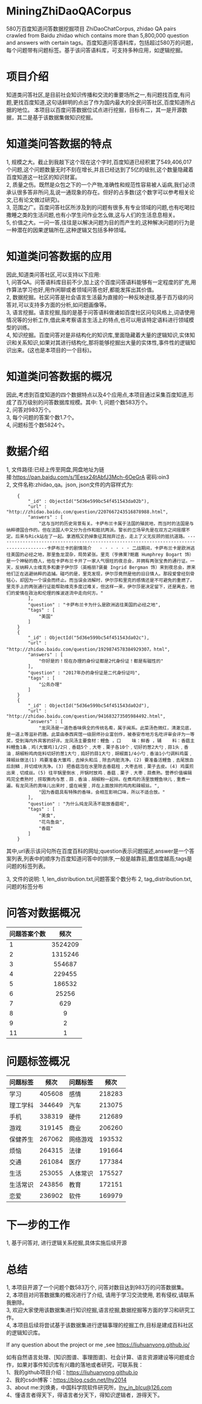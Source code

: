 # MiningZhiDaoQACorpus
580万百度知道问答数据挖掘项目
ZhiDaoChatCorpus, zhidao QA pairs crawled from Baidu zhidao which contains more than 5,800,000 question and answers with certain tags。百度知道问答语料库，包括超过580万的问题，每个问题带有问题标签。基于该问答语料库，可支持多种应用，如逻辑挖掘。    

# 项目介绍
知道类问答社区,是目前社会知识传播和交流的重要场所之一,有问题找百度,有问题,更找百度知道,这句话鲜明的点出了作为国内最大的全民问答社区,百度知道所占据的地位。 本项目以百度问答数据位试点进行挖掘，目标有二，其一是开源数据，其二是基于该数据集做知识挖掘。    

# 知道类问答数据的特点 
1, 规模之大。截止到我敲下这个现在这个字时,百度知道已经积累了549,406,017个问题,这个问题数量无时不刻在增长,并且已经达到了5亿的级别,这个数量隐藏着百度知道这一社区的知识财富。  
2, 质量之伤。既然是众包之下的一个产物,准确性和规范性容易被人诟病,我们必须承认很多答非所问,乱说一通现象的存在。但好的占多数(这个数字可以参考相关论文,已有论文做过研究)。    
3, 范围之广。百度问答社区所涉及到的问题有很多,有专业领域的问题,也有吃喝拉撒睡之类的生活问题,也有小学生问作业怎么做,这与人们的生活息息相关。    
5, 价值之大。一问一答,往往是以解决问题为目的而产生的,这种解决问题的行为是一种潜在的因果逻辑所在,这种逻辑又包括多种领域。  

# 知道类问答数据的应用
因此,知道类问答社区,可以支持以下应用:  
1, 问答QA。问答语料库目前不少,加上这个百度问答语料能够有一定程度的扩充,用作算法学习也好,用作闲聊或者领域问答也好,都能发挥出其价值。    
2, 数据挖掘。社区问答是社会语言生活最为直接的一种反映途径,基于百万级的问答对,可以支持多方面的分析,如问题画像等。  
3, 语言挖掘。语言挖掘,指的是基于问答语料做诸如百度社区问句风格上,词语使用情况等的分析工作,借此来考察语言生活上的特点,也可以用该特定语料进行领域模型的训练。    
4, 知识挖掘。百度问答对是非结构化的知识库,里面隐藏着大量的逻辑知识,实体知识和关系知识,如果对其进行结构化,那将能够挖掘出大量的实体性,事件性的逻辑知识出来。(这也是本项目的一个目标)。     

# 知道类问答数据的概况
因此,考虑到百度知道的四个数据特点以及4个应用点,本项目通过采集百度知道,形成了百万级别的问答数据库规模。其中:
1, 问题个数583万个。     
2, 问答对983万个。     
3, 每个问题的答案个数1.7个。   
4, 问题标签个数5824个。  


# 数据介绍

1, 文件路径:已经上传至网盘,网盘地址为链接:https://pan.baidu.com/s/1Eesx24tAbfJ3Mch-6OeGrA  密码:oin3  
2, 文件名称:zhidao_qa。json, json文件的内容样式为:  

        {
            "_id" : ObjectId("5d36e599bc54f451543da02b"),
            "url" : "http://zhidao.baidu.com/question/2207667243516878988.html",
            "answers" : [
                "这与当时的历史背景有关。卡萨布兰卡属于法国的殖民地，而当时的法国是与纳粹德国合作的。但在法国人中又分为合作和抵抗两派。警长的立场早先是在双方之间摇摆不定。后来与Rick站在了一起。拿酒瓶又扔掉象征其抛弃过去，走上了义无反顾的抵抗道路。----------------------------------------------------------------------------------------卡萨布兰卡的剧情简介   · · · · · · 二战期间，卡萨布兰卡是欧洲逃往美国的必经之地，那里鱼龙混杂，局势紧张。里克（亨佛莱?鲍嘉 Humphrey Bogart 饰）是一个神秘的商人，他在卡萨布兰卡开了一家人气很旺的夜总会，并拥有两张宝贵的通行证。一天，反纳粹人士维克多和妻子伊尔莎（英格丽?褒曼 Ingrid Bergman 饰）来到夜总会，原来他们正在逃避纳粹的追捕。碰巧的是，里克发现，伊尔莎竟然是他的旧日情人。那段爱曾经刻骨铭心，却因为一个误会而终止。而当误会消解时，伊尔莎和里克的感情还是不可避免的重燃了。里克手上的两张通行证能帮助维克多度过难关，但这样一来，伊尔莎是决定留下，还是离去，他们的爱情在政治和伦理的推波逐流中走向何方。"
            ],
            "question" : "卡萨布兰卡为什么是欧洲逃往美国的必经之地",
            "tags" : [
                "美国"
            ]
        }
        {
            "_id" : ObjectId("5d36e599bc54f451543da02c"),
            "url" : "http://zhidao.baidu.com/question/1929874578384929307。html",
            "answers" : [
                "你好是的！现在办理的身份证都是2代身份证！都是有磁性的"
            ],
            "question" : "2017年办的身份证是二代身份证吗",
            "tags" : [
                "公务办理"
            ]
        }
        {
            "_id" : ObjectId("5d36e599bc54f451543da02d"),
            "url" : "http://zhidao.baidu.com/question/941683273505984492.html",
            "answers" : [
                "龙凤汤是一道色香味俱全的传统名肴，属于闽系。此菜汤色微红，清澈见底，是一道上等滋补药膳。此菜由泰西宾馆一级厨师孙业富创作，被泰安市地方名吃评审会评为一等奖，受到海内外宾客的好评。龙凤汤主要食材：鲤鱼 ，口    味：鲜香 ，辅    料：香菇主料鲤鱼1条﹐鸡(大雏鸡)1/2只﹐香菇5个﹐大枣﹑栗子各10个﹐切好的葱2大勺﹐蒜1头﹐香油﹐胡椒粉鸡肉佐料切好的葱1大勺﹐捣好的蒜1大勺﹐胡椒面1/4小勺﹐香油1小勺调料鸡蛋﹐辣椒丝做法(1) 鸡要准备大雏鸡﹐去掉头和瓜﹐除去内脏洗净。(2) 要准备活鲤鱼﹐去尾放血后刮鳞﹐并切成块洗净。(3) 把香菇泡在水里除去香菇柱﹐大枣去核﹐栗子去皮。(4) 鸡蛋煎出来﹐切成丝。(5) 往平锅里倒水﹐开锅时放鸡﹑香菇﹑栗子﹑大枣﹑蒜煮熟。营养价值编辑鸡完全煮熟时﹐捞取撕肉与葱﹑蒜﹑香油﹑胡椒粉一起拌。在煮鸡的汤里放鲤鱼块儿﹐重煮一遍。有龙凤汤的真味儿出来时﹐盛在碗里﹐并在上面放拌的鸡肉和辣椒丝。",
                "因为香菇具有特殊的香味，会相互影响口味，所以不适合放。"
            ],
            "question" : "为什么炖龙凤汤不能放香菇呢",
            "tags" : [
                "美食",
                "花鸟鱼虫",
                "香菇"
            ]
        }

其中,url表示该问句所在百度百科的网址;question表示问题描述,answer是一个答案列表,列表中的顺序为百度知道问答中的排序,一般是越靠前,置信度越高;tags是问题的标签列表。

3, 文件的说明:
1, len_distribution.txt,问题答案个数分布
2, tag_distribution.txt,问题的标签分布


# 问答对数据概况

| 问题答案个数 | 频次 |
| :--- | :---: |
| 1 | 3524209 |
| 2 | 1315246 |
| 3 | 554687 |
| 4 | 229455 |
| 5 | 186532|
| 6 | 25256 |
| 7 | 629 |
| 8 | 9 |
| 9 | 2 |
| 11 | 1 |


# 问题标签概况

| 问题标签 | 频次 | 问题标签 | 频次 |
| :--- | :---: | :--- | :---: |
| 学习 | 405608 | 感情 | 218283 |
| 理工学科 | 344649 | 汽车 | 213075 |
| 手机 | 338319 | 硬件 | 212689 |
| 游戏 | 319145 | 商业| 206260 |
| 保健养生 | 267062| 网络游戏 | 193532 |
| 烦恼 | 264315 | 法律 | 191664 |
| 交通 | 261084 | 医疗 | 177384 |
| 生活 | 253055| 人体常识 | 175527|
| 生活常识 | 243856 | 教育 | 172151|
| 恋爱 | 236902 | 软件 | 169979 |

# 下一步的工作
1, 基于问答对, 进行逻辑关系挖掘,具体实施后续开源 

# 总结
1, 本项目开源了一个问题个数583万个, 问答对数目达到983万的问答数据集。  
2, 本项目对问答数据集的概况进行了介绍, 请用于学习交流使用, 若有侵权,请联系我删除。   
3, 欢迎大家使用该数据集进行知识挖掘,语言挖掘,数据挖掘等方面的学习和研究工作。   
4, 本项目后续将尝试基于该数据集进行逻辑事理的挖掘工作,目标是建成百科社区的逻辑知识库。   

If any question about the project or me ,see https://liuhuanyong.github.io/


如有自然语言处理、[知识图谱、事理图谱]、社会计算、语言资源建设等问题或合作，如果对事件知识库有兴趣的落地或者研究，可联系我：    
1、我的github项目介绍：https://liuhuanyong.github.io  
2、我的csdn博客：https://blog.csdn.net/lhy2014  
3、about me:刘焕勇，中国科学院软件研究所，lhy_in_blcu@126.com  
4、懂语言者得天下，得语言者分天下，得知识逻辑者，游得天下。

